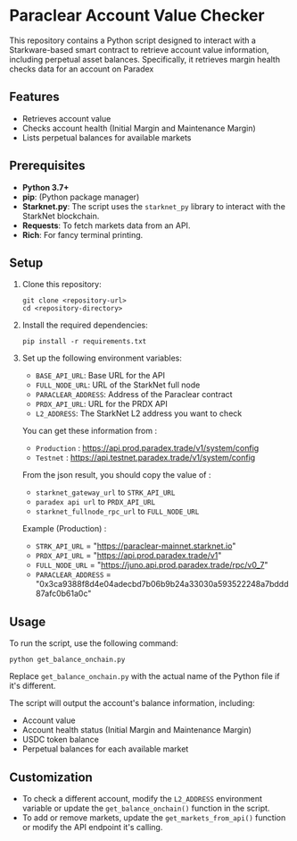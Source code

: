 # Paraclear Account Value Checker

This repository contains a Python script designed to interact with a Starkware-based smart contract to retrieve account value information, including perpetual asset balances. Specifically, it retrieves margin health checks data for an account on Paradex

## Features

- Retrieves account value
- Checks account health (Initial Margin and Maintenance Margin)
- Lists perpetual balances for available markets

## Prerequisites

- **Python 3.7+**
- **pip**: (Python package manager)
- **Starknet.py**: The script uses the `starknet_py` library to interact with the StarkNet blockchain.
- **Requests**: To fetch markets data from an API.
- **Rich**: For fancy terminal printing.

## Setup

1. Clone this repository:
   ```
   git clone <repository-url>
   cd <repository-directory>
   ```

2. Install the required dependencies:
   ```
   pip install -r requirements.txt
   ```

3. Set up the following environment variables:
   - `BASE_API_URL`: Base URL for the API
   - `FULL_NODE_URL`: URL of the StarkNet full node
   - `PARACLEAR_ADDRESS`: Address of the Paraclear contract
   - `PRDX_API_URL`: URL for the PRDX API
   - `L2_ADDRESS`: The StarkNet L2 address you want to check

   You can get these information from : 
    - `Production` : https://api.prod.paradex.trade/v1/system/config
    - `Testnet` : https://api.testnet.paradex.trade/v1/system/config

    From the json result, you should copy the value of : 
    - `starknet_gateway_url` to `STRK_API_URL`
    - `paradex api url` to `PRDX_API_URL`
    - `starknet_fullnode_rpc_url` to `FULL_NODE_URL`

    Example (Production) : 
    - `STRK_API_URL` = "https://paraclear-mainnet.starknet.io"
    - `PRDX_API_URL` = "https://api.prod.paradex.trade/v1"
    - `FULL_NODE_URL` = "https://juno.api.prod.paradex.trade/rpc/v0_7"
    - `PARACLEAR_ADDRESS` = "0x3ca9388f8d4e04adecbd7b06b9b24a33030a593522248a7bddd87afc0b61a0c"

## Usage

To run the script, use the following command:

```
python get_balance_onchain.py
```

Replace `get_balance_onchain.py` with the actual name of the Python file if it's different.

The script will output the account's balance information, including:
- Account value
- Account health status (Initial Margin and Maintenance Margin)
- USDC token balance
- Perpetual balances for each available market

## Customization

- To check a different account, modify the `L2_ADDRESS` environment variable or update the `get_balance_onchain()` function in the script.
- To add or remove markets, update the `get_markets_from_api()` function or modify the API endpoint it's calling.
